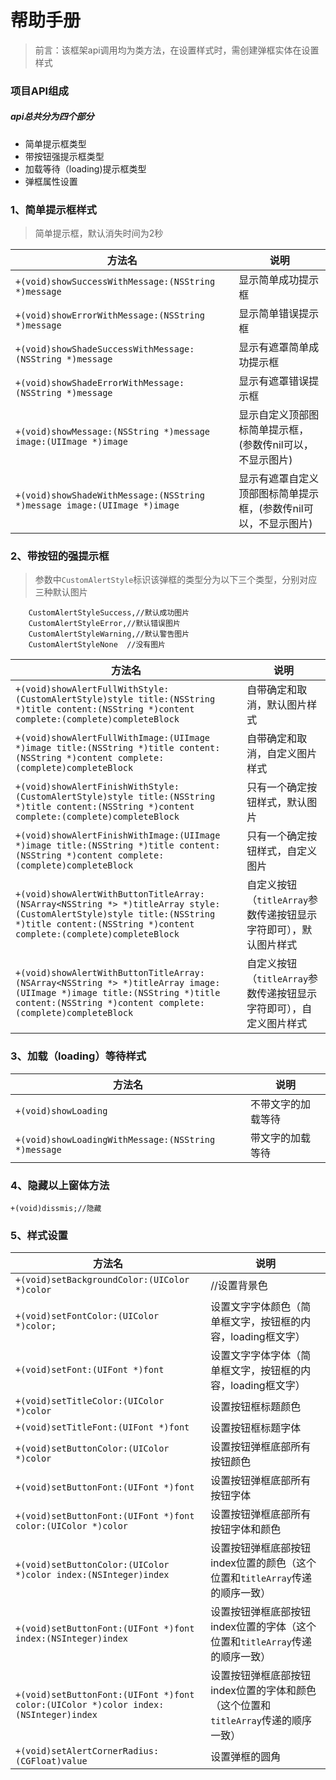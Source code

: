 # 帮助手册
>前言：该框架api调用均为类方法，在设置样式时，需创建弹框实体在设置样式
### 项目API组成
##### api总共分为四个部分
* 简单提示框类型
* 带按钮强提示框类型
* 加载等待（loading)提示框类型
* 弹框属性设置

### 1、简单提示框样式
>简单提示框，默认消失时间为2秒

| 方法名 | 说明 | 
| - | - | 
|`+(void)showSuccessWithMessage:(NSString *)message`| 显示简单成功提示框|
| `+(void)showErrorWithMessage:(NSString *)message` | 显示简单错误提示框 |
|`+(void)showShadeSuccessWithMessage:(NSString *)message`| 显示有遮罩简单成功提示框 |
|`+(void)showShadeErrorWithMessage:(NSString *)message`|显示有遮罩错误提示框 |
|`+(void)showMessage:(NSString *)message image:(UIImage *)image`|显示自定义顶部图标简单提示框，(参数传nil可以，不显示图片) |
|`+(void)showShadeWithMessage:(NSString *)message image:(UIImage *)image`|显示有遮罩自定义顶部图标简单提示框，(参数传nil可以，不显示图片) |


### 2、带按钮的强提示框
>参数中`CustomAlertStyle`标识该弹框的类型分为以下三个类型，分别对应三种默认图片
```
    CustomAlertStyleSuccess,//默认成功图片
    CustomAlertStyleError,//默认错误图片
    CustomAlertStyleWarning,//默认警告图片
    CustomAlertStyleNone  //没有图片
```


| 方法名 | 说明 | 
| - | - | 
|`+(void)showAlertFullWithStyle:(CustomAlertStyle)style title:(NSString *)title content:(NSString *)content complete:(complete)completeBlock`| 自带确定和取消，默认图片样式|
| `+(void)showAlertFullWithImage:(UIImage *)image title:(NSString *)title content:(NSString *)content complete:(complete)completeBlock` | 自带确定和取消，自定义图片样式 |
|`+(void)showAlertFinishWithStyle:(CustomAlertStyle)style title:(NSString *)title content:(NSString *)content complete:(complete)completeBlock`|只有一个确定按钮样式，默认图片 |
|`+(void)showAlertFinishWithImage:(UIImage *)image title:(NSString *)title content:(NSString *)content complete:(complete)completeBlock`|只有一个确定按钮样式，自定义图片|
|`+(void)showAlertWithButtonTitleArray:(NSArray<NSString *> *)titleArray style:(CustomAlertStyle)style title:(NSString *)title content:(NSString *)content complete:(complete)completeBlock`| 自定义按钮（`titleArray`参数传递按钮显示字符即可），默认图片样式|
|`+(void)showAlertWithButtonTitleArray:(NSArray<NSString *> *)titleArray image:(UIImage *)image title:(NSString *)title content:(NSString *)content complete:(complete)completeBlock`|自定义按钮（`titleArray`参数传递按钮显示字符即可），自定义图片样式 |

### 3、加载（loading）等待样式
| 方法名 | 说明 | 
| - | - | 
|`+(void)showLoading`| 不带文字的加载等待|
| `+(void)showLoadingWithMessage:(NSString *)message` | 带文字的加载等待 |

### 4、隐藏以上窗体方法
`+(void)dissmis;//隐藏`



### 5、样式设置

| 方法名 | 说明 | 
| - | - | 
|`+(void)setBackgroundColor:(UIColor *)color`| //设置背景色|
| `+(void)setFontColor:(UIColor *)color;` | 设置文字字体颜色（简单框文字，按钮框的内容，loading框文字） |
|`+(void)setFont:(UIFont *)font`| 设置文字字体字体（简单框文字，按钮框的内容，loading框文字）|
|`+(void)setTitleColor:(UIColor *)color`|设置按钮框标题颜色 |
|`+(void)setTitleFont:(UIFont *)font`|设置按钮框标题字体 |
|`+(void)setButtonColor:(UIColor *)color`|设置按钮弹框底部所有按钮颜色 |
|`+(void)setButtonFont:(UIFont *)font`|设置按钮弹框底部所有按钮字体 |
|`+(void)setButtonFont:(UIFont *)font color:(UIColor *)color`|设置按钮弹框底部所有按钮字体和颜色 |
|`+(void)setButtonColor:(UIColor *)color index:(NSInteger)index`|设置按钮弹框底部按钮index位置的颜色（这个位置和`titleArray`传递的顺序一致） |
|`+(void)setButtonFont:(UIFont *)font index:(NSInteger)index`|设置按钮弹框底部按钮index位置的字体（这个位置和`titleArray`传递的顺序一致） |
|`+(void)setButtonFont:(UIFont *)font color:(UIColor *)color index:(NSInteger)index`|设置按钮弹框底部按钮index位置的字体和颜色（这个位置和`titleArray`传递的顺序一致）|
|`+(void)setAlertCornerRadius:(CGFloat)value`|设置弹框的圆角 |
